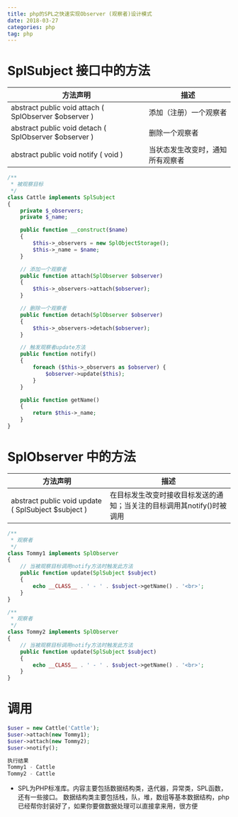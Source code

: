 ```yaml
---
title: php的SPL之快速实现Observer (观察者)设计模式
date: 2018-03-27
categories: php
tag: php
---
```


# SplSubject 接口中的方法

方法声明 | 描述
---|---
abstract public void attach ( SplObserver $observer ) | 添加（注册）一个观察者
abstract public void detach ( SplObserver $observer ) | 删除一个观察者
abstract public void notify ( void ) | 当状态发生改变时，通知所有观察者


```php
/**
 * 被观察目标
 */
class Cattle implements SplSubject
{
    private $_observers;
    private $_name;

    public function __construct($name)
    {
        $this->_observers = new SplObjectStorage();
        $this->_name = $name;
    }

    // 添加一个观察者
    public function attach(SplObserver $observer)
    {
        $this->_observers->attach($observer);
    }

    // 删除一个观察者
    public function detach(SplObserver $observer)
    {
        $this->_observers->detach($observer);
    }

    // 触发观察者update方法
    public function notify()
    {
        foreach ($this->_observers as $observer) {
            $observer->update($this);
        }
    }

    public function getName()
    {
        return $this->_name;
    }
}
```

# SplObserver 中的方法


方法声明 | 描述
---|---
abstract public void update ( SplSubject $subject ) | 在目标发生改变时接收目标发送的通知；当关注的目标调用其notify()时被调用


```php
/**
 * 观察者
 */
class Tommy1 implements SplObserver
{
    // 当被观察目标调用notify方法时触发此方法
    public function update(SplSubject $subject)
    {
        echo __CLASS__ . ' - ' . $subject->getName() . '<br>';
    }
}

/**
 * 观察者
 */
class Tommy2 implements SplObserver
{
    // 当被观察目标调用notify方法时触发此方法
    public function update(SplSubject $subject)
    {
        echo __CLASS__ . ' - ' . $subject->getName() . '<br>';
    }
}
```

# 调用


```php
$user = new Cattle('Cattle');
$user->attach(new Tommy1);
$user->attach(new Tommy2);
$user->notify();

执行结果
Tommy1 - Cattle
Tommy2 - Cattle
```

- SPL为PHP标准库。内容主要包括数据结构类，迭代器，异常类，SPL函数，还有一些接口。
数据结构类主要包括栈，队，堆，数组等基本数据结构，php已经帮你封装好了，如果你要做数据处理可以直接拿来用，很方便